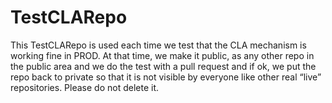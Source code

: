 # TestCLARepo
This TestCLARepo is used each time we test that the CLA mechanism is working fine in PROD. At that time, we make it public, as any other repo in the public area and we do the test with a pull request and if ok, we put the repo back to private so that it is not visible by everyone like other real “live” repositories.
Please do not delete it.
